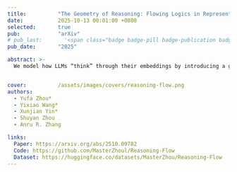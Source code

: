 ```yaml
---
title:          "The Geometry of Reasoning: Flowing Logics in Representation Space"
date:           2025-10-13 00:01:00 +0800
selected:       true
pub:            "arXiv"
# pub_last:       '<span class="badge badge-pill badge-publication badge-success">Oral (3/68 ≈ 4.4%)</span>'
pub_date:       "2025"

abstract: >-
  We model how LLMs “think” through their embeddings by introducing a geometric framework of reasoning flows, where logical inference emerges as smooth trajectories in representation space whose velocity and curvature are governed by logical structure rather than surface semantics, validated through cross-topic, cross-language experiments that open a new lens for interpretability.


cover:          /assets/images/covers/reasoning-flow.png
authors:
  - Yufa Zhou*
  - Yixiao Wang*
  - Xunjian Yin*
  - Shuyan Zhou
  - Anru R. Zhang

links:
  Paper: https://arxiv.org/abs/2510.09782
  Code: https://github.com/MasterZhoul/Reasoning-Flow
  Dataset: https://huggingface.co/datasets/MasterZhou/Reasoning-Flow
---
```

